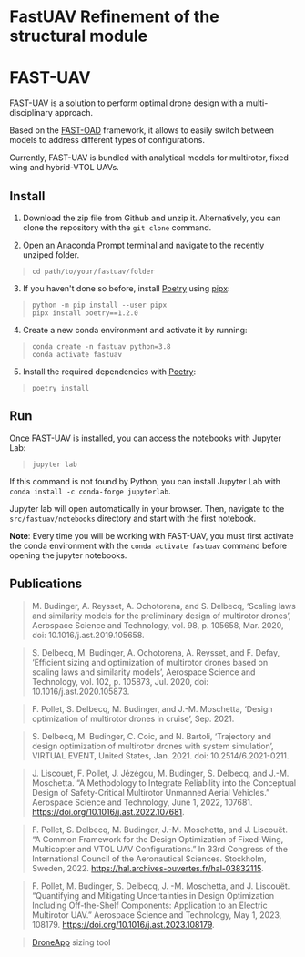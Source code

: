 # FastUAV Refinement of the structural module

FAST-UAV
========

FAST-UAV is a solution to perform optimal drone design with a multi-disciplinary approach.

Based on the [FAST-OAD](https://github.com/fast-aircraft-design/FAST-OAD) framework, it allows to easily switch between models to address different types of configurations. 

Currently, FAST-UAV is bundled with analytical models for multirotor, fixed wing and hybrid-VTOL UAVs.

Install
-------
1. Download the zip file from Github and unzip it. Alternatively, you can clone the repository with the `git clone` command.

2. Open an Anaconda Prompt terminal and navigate to the recently unziped folder.

> ``` {.bash}
> cd path/to/your/fastuav/folder
> ```

3. If you haven't done so before, install [Poetry](https://python-poetry.org/docs/) using [pipx](https://pypa.github.io/pipx/):
> ``` {.bash}
> python -m pip install --user pipx
> pipx install poetry==1.2.0
> ```

4. Create a new conda environment and activate it by running:

> ``` {.bash}
> conda create -n fastuav python=3.8
> conda activate fastuav
> ```

5. Install the required dependencies with [Poetry](https://python-poetry.org/docs/):
> ``` {.bash}
> poetry install
> ```

Run
-------
Once FAST-UAV is installed, you can access the notebooks with Jupyter Lab:
> ``` {.bash}
> jupyter lab
> ```
If this command is not found by Python, you can install Jupyter Lab with ```conda install -c conda-forge jupyterlab```.

Jupyter lab will open automatically in your browser. Then, navigate to the `src/fastuav/notebooks` directory and start with the first notebook.

**Note**: Every time you will be working with FAST-UAV, you must first activate the conda environment with the `conda activate fastuav` command before opening the jupyter notebooks.


Publications
------------
> M. Budinger, A. Reysset, A. Ochotorena, and S. Delbecq, ‘Scaling laws and similarity models for the preliminary design of multirotor drones’, Aerospace Science and Technology, vol. 98, p. 105658, Mar. 2020, doi: 10.1016/j.ast.2019.105658.

> S. Delbecq, M. Budinger, A. Ochotorena, A. Reysset, and F. Defay, ‘Efficient sizing and optimization of multirotor drones based on scaling laws and similarity models’, Aerospace Science and Technology, vol. 102, p. 105873, Jul. 2020, doi: 10.1016/j.ast.2020.105873.

> F. Pollet, S. Delbecq, M. Budinger, and J.-M. Moschetta, ‘Design optimization of multirotor drones in cruise’, Sep. 2021.

> S. Delbecq, M. Budinger, C. Coic, and N. Bartoli, ‘Trajectory and design optimization of multirotor drones with system simulation’, VIRTUAL EVENT, United States, Jan. 2021. doi: 10.2514/6.2021-0211.

> J. Liscouet, F. Pollet, J. Jézégou, M. Budinger, S. Delbecq, and J.-M. Moschetta. “A Methodology to Integrate Reliability into the Conceptual Design of Safety-Critical Multirotor Unmanned Aerial Vehicles.” Aerospace Science and Technology, June 1, 2022, 107681. https://doi.org/10.1016/j.ast.2022.107681.

> F. Pollet, S. Delbecq, M. Budinger, J.-M. Moschetta, and J. Liscouët. “A Common Framework for the Design Optimization of Fixed-Wing, Multicopter and VTOL UAV Configurations.” In 33rd Congress of the International Council of the Aeronautical Sciences. Stockholm, Sweden, 2022. https://hal.archives-ouvertes.fr/hal-03832115.

> F. Pollet, M. Budinger, S. Delbecq, J. -M. Moschetta, and J. Liscouët. “Quantifying and Mitigating Uncertainties in Design Optimization Including Off-the-Shelf Components: Application to an Electric Multirotor UAV.” Aerospace Science and Technology, May 1, 2023, 108179. https://doi.org/10.1016/j.ast.2023.108179.

> [DroneApp](https://github.com/SizingLab/droneapp-legacy) sizing tool

